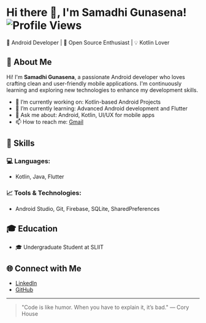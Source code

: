 # Hi there 👋, I'm Samadhi Gunasena!![Profile Views](https://komarev.com/ghpvc/?username=Samadhi-12&color=blue)

🚀 Android Developer | 🌱 Open Source Enthusiast | 💡 Kotlin Lover

## 💼 About Me

Hi! I'm **Samadhi Gunasena**, a passionate Android developer who loves crafting clean and user-friendly mobile applications. I'm continuously learning and exploring new technologies to enhance my development skills.

* 🔭 I’m currently working on: Kotlin-based Android Projects
* 🌱 I’m currently learning: Advanced Android development and Flutter
* 💬 Ask me about: Android, Kotlin, UI/UX for mobile apps
* 📫 How to reach me: [Gmail](mailto:sama.gunasena12@gmail.com)

## 🌟 Skills

### 💻 Languages:

* Kotlin, Java, Flutter

### 📈 Tools & Technologies:

* Android Studio, Git, Firebase, SQLite, SharedPreferences

## 🎓 Education

* 🎓 Undergraduate Student at SLIIT

## 🌐 Connect with Me

* [LinkedIn](https://www.linkedin.com/in/samadhi-gunasena-29493a35a/)
* [GitHub](https://github.com/Samadhi-12)

---

> "Code is like humor. When you have to explain it, it’s bad." — Cory House
